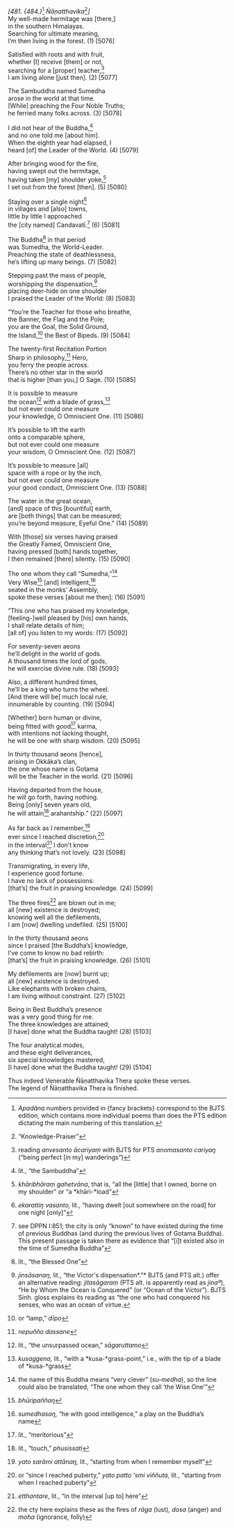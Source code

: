 *\[481. {484.}*[^1] *Ñāṇatthavika*[^2]*\]*  
My well-made hermitage was \[there,\]  
in the southern Himalayas.  
Searching for ultimate meaning,  
I’m then living in the forest. (1) \[5076\]

Satisfied with roots and with fruit,  
whether \[I\] receive \[them\] or not,  
searching for a \[proper\] teacher,[^3]  
I am living alone \[just then\]. (2) \[5077\]

The Sambuddha named Sumedha  
arose in the world at that time.  
\[While\] preaching the Four Noble Truths;  
he ferried many folks across. (3) \[5078\]

I did not hear of the Buddha,[^4]  
and no one told me \[about him\].  
When the eighth year had elapsed, I  
heard \[of\] the Leader of the World. (4) \[5079\]

After bringing wood for the fire,  
having swept out the hermitage,  
having taken \[my\] shoulder yoke,[^5]  
I set out from the forest \[then\]. (5) \[5080\]

Staying over a single night[^6]  
in villages and \[also\] towns,  
little by little I approached  
the \[city named\] Candavatī.[^7] (6) \[5081\]

The Buddha[^8] in that period  
was Sumedha, the World-Leader.  
Preaching the state of deathlessness,  
he’s lifting up many beings. (7) \[5082\]

Stepping past the mass of people,  
worshipping the dispensation,[^9]  
placing deer-hide on one shoulder  
I praised the Leader of the World: (8) \[5083\]

“You’re the Teacher for those who breathe,  
the Banner, the Flag and the Pole;  
you are the Goal, the Solid Ground,  
the Island,[^10] the Best of Bipeds. (9) \[5084\]

The twenty-first Recitation Portion  
Sharp in philosophy,[^11] Hero,  
you ferry the people across.  
There’s no other star in the world  
that is higher \[than you,\] O Sage. (10) \[5085\]

It is possible to measure  
the ocean[^12] with a blade of grass,[^13]  
but not ever could one measure  
your knowledge, O Omniscient One. (11) \[5086\]

It’s possible to lift the earth  
onto a comparable sphere,  
but not ever could one measure  
your wisdom, O Omniscient One. (12) \[5087\]

It’s possible to measure \[all\]  
space with a rope or by the inch,  
but not ever could one measure  
your good conduct, Omniscient One. (13) \[5088\]

The water in the great ocean,  
\[and\] space of this \[bountiful\] earth,  
are \[both things\] that can be measured;  
you’re beyond measure, Eyeful One.” (14) \[5089\]

With \[those\] six verses having praised  
the Greatly Famed, Omniscient One,  
having pressed \[both\] hands together,  
I then remained \[there\] silently. (15) \[5090\]

The one whom they call “Sumedha,”[^14]  
Very Wise[^15] \[and\] Intelligent,[^16]  
seated in the monks’ Assembly,  
spoke these verses \[about me then\]: (16) \[5091\]

“This one who has praised my knowledge,  
\[feeling-\]well pleased by \[his\] own hands,  
I shall relate details of him;  
\[all of\] you listen to my words: (17) \[5092\]

For seventy-seven aeons  
he’ll delight in the world of gods.  
A thousand times the lord of gods,  
he will exercise divine rule. (18) \[5093\]

Also, a different hundred times,  
he’ll be a king who turns the wheel.  
\[And there will be\] much local rule,  
innumerable by counting. (19) \[5094\]

\[Whether\] born human or divine,  
being fitted with good[^17] karma,  
with intentions not lacking thought,  
he will be one with sharp wisdom. (20) \[5095\]

In thirty thousand aeons \[hence\],  
arising in Okkāka’s clan,  
the one whose name is Gotama  
will be the Teacher in the world. (21) \[5096\]

Having departed from the house,  
he will go forth, having nothing.  
Being \[only\] seven years old,  
he will attain[^18] arahantship.” (22) \[5097\]

As far back as I remember,[^19]  
ever since I reached discretion,[^20]  
in the interval[^21] I don’t know  
any thinking that’s not lovely. (23) \[5098\]

Transmigrating, in every life,  
I experience good fortune.  
I have no lack of possessions:  
\[that’s\] the fruit in praising knowledge. (24) \[5099\]

The three fires[^22] are blown out in me;  
all \[new\] existence is destroyed;  
knowing well all the defilements,  
I am \[now\] dwelling undefiled. (25) \[5100\]

In the thirty thousand aeons  
since I praised \[the Buddha’s\] knowledge,  
I’ve come to know no bad rebirth:  
\[that’s\] the fruit in praising knowledge. (26) \[5101\]

My defilements are \[now\] burnt up;  
all \[new\] existence is destroyed.  
Like elephants with broken chains,  
I am living without constraint. (27) \[5102\]

Being in Best Buddha’s presence  
was a very good thing for me.  
The three knowledges are attained;  
\[I have\] done what the Buddha taught! (28) \[5103\]

The four analytical modes,  
and these eight deliverances,  
six special knowledges mastered,  
\[I have\] done what the Buddha taught! (29) \[5104\]

Thus indeed Venerable Ñāṇatthavika Thera spoke these verses.  
The legend of Ñāṇatthavika Thera is finished.

[^1]: *Apadāna* numbers provided in {fancy brackets} correspond to the
    BJTS edition, which contains more individual poems than does the PTS
    edition dictating the main numbering of this translation.

[^2]: “Knowledge-Praiser”

[^3]: reading *anvesanto ācariyaṃ* with BJTS for PTS *anomasanto
    cariyaŋ* (“being perfect \[in my\] wanderings”)

[^4]: lit., “the Sambuddha”

[^5]: *khāribhāraṃ* *gahetvāna*, that is, “all the \[little\] that I
    owned, borne on my shoulder” or “a *khāri-*load”

[^6]: *ekarattiŋ vasanto,* lit., “having dwelt \[out somewhere on the
    road\] for one night \[only\]”

[^7]: see DPPN I:851; the city is only “known” to have existed during
    the time of previous Buddhas (and during the previous lives of
    Gotama Buddha). This present passage is taken there as evidence that
    “\[i\]t existed also in the time of Sumedha Buddha”

[^8]: lit., “the Blessed One”

[^9]: *jinsāsanaŋ*, lit., “the Victor's dispensation*.”* BJTS (and PTS
    alt.) offer an alternative reading: *jitasāgaraṃ* (PTS alt. is
    apparently read as *jinaº*), “He by Whom the Ocean is Conquered” (or
    “Ocean of the Victor”). BJTS Sinh. gloss explains its reading as
    “the one who had conquered his senses, who was an ocean of virtue.

[^10]: or “lamp,” *dīpo*

[^11]: *nepuñño dassane*

[^12]: lit., “the unsurpassed ocean,” *sāgaruttamo*

[^13]: *kusaggena,* lit., “with a *kusa-*grass-point,” i.e., with the
    tip of a blade of *kusa-*grass

[^14]: the name of this Buddha means “very clever” (*su-medha*), so the
    line could also be translated, “The one whom they call ‘the Wise
    One’”

[^15]: *bhūripaññaŋ*

[^16]: *sumedhasaŋ,* “he with good intelligence,” a play on the Buddha’s
    name

[^17]: lit., “meritorious”

[^18]: lit., “touch,” *phusissati*

[^19]: *yato sarāmi attānaŋ,* lit., “starting from when I remember
    myself”

[^20]: or “since I reached puberty,” *yato patto ‘smi viññuta,* lit.,
    “starting from when I reached puberty”

[^21]: *etthantare*, lit., “in the interval \[up to\] here”

[^22]: the cty here explains these as the fires of *rāga* (lust), *dosa*
    (anger) and *moha* (ignorance, folly)
